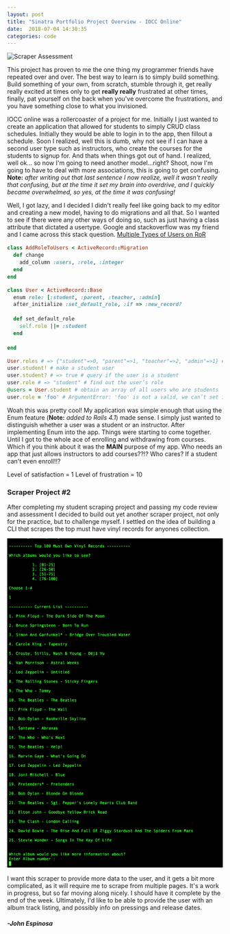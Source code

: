 ```yaml
---
layout: post
title: "Sinatra Portfolio Project Overview - IOCC Online"
date:  2018-07-04 14:30:35
categories: code
---
```


![Scraper Assessment](/img/IOCConline.png)

This project has proven to me the one thing my programmer friends have repeated over and over. The best way to learn is to simply build something. Build something of your own, from scratch, stumble through it, get really really excited at times only to get **really really** frustrated at other times, finally, pat yourself on the back when you've overcome the frustrations, and you have something close to what you invisioned. 

IOCC online was a rollercoaster of a project for me. Initially I just wanted to create an application that allowed for students to simply CRUD class schedules. Initially they would be able to login in to the app, then fillout a schedule. Soon I realized, well this is dumb, why not see if I can have a second user type such as instructors, who create the courses for the students to signup for. And thats when things got out of hand. I realized, well ok... so now I'm going to need another model...right? Shoot, now I'm going to have to deal with more associations, this is going to get confusing. **Note:** *after writing out that last sentence I now realize, well it wasn't really that confusing, but at the time it set my brain into overdrive, and I quickly became overwhelmed, so yes, at the time it was confusing!*

Well, I got lazy, and I decided I didn't really feel like going back to my editor and creating a new model, having to do migrations and all that. So I wanted to see if there were any other ways of doing so, such as just having a class attribute that dictated a usertype. Google and stackoverflow was my friend and I came across this stack question. [Multiple Types of Users on RoR](https://stackoverflow.com/questions/24479839/multiple-types-of-users-on-ruby-on-rails) 

```ruby
class AddRoleToUsers < ActiveRecord::Migration
  def change
    add_column :users, :role, :integer
  end
end
```

```ruby
class User < ActiveRecord::Base
  enum role: [:student, :parent, :teacher, :admin]
  after_initialize :set_default_role, :if => :new_record?

  def set_default_role
    self.role ||= :student
  end

end
```
```ruby
User.roles # => {"student"=>0, "parent"=>1, "teacher"=>2, "admin"=>1} # list all roles
user.student! # make a student user
user.student? # => true # query if the user is a student
user.role # => "student" # find out the user’s role
@users = User.student # obtain an array of all users who are students
user.role = 'foo' # ArgumentError: 'foo' is not a valid, we can’t set invalid roles
```

Woah this was pretty cool! My application was simple enough that using the Enum feature (**Note:** *added to Rails 4.1*) made sense. I simply just wanted to distinguish whether a user was a student or an instructor. After implementing Enum into the app. Things were starting to come together. Until I got to the whole ace of enrolling and withdrawing from courses. Which if you think about it was the **MAIN** purpose of my app. Who needs an app that just allows instructors to add courses??!? Who cares? If a student can't even enroll!!? 

Level of satisfaction = 1 
Level of frustration = 10

### Scraper Project #2

After completing my student scraping project and passing my code review and assessment I decided to build out yet another scraper project, not only for the practice, but to challenge myself. I settled on the idea of building a CLI that scrapes the top must have vinyl records for anyones collection. 

![Top Vinyls](/img/TopVinylsSS.png)

I want this scraper to provide more data to the user, and it gets a bit more complicated, as it will require me to scrape from multiple pages. It's a work in progress, but so far moving along nicely. I should have it complete by the end of the week. Ultimately, I'd like to be able to provide the user with an album track listing, and possibly info on pressings and release dates. 

#### _-John Espinosa_  